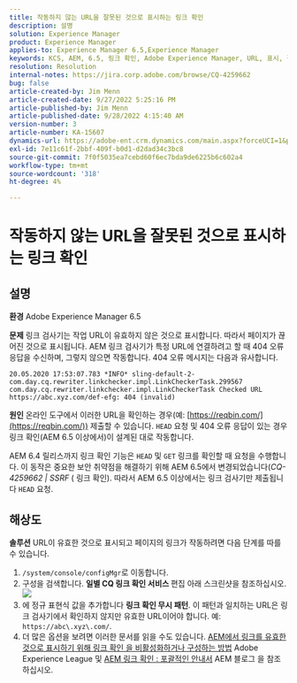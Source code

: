 ```yaml
---
title: 작동하지 않는 URL을 잘못된 것으로 표시하는 링크 확인
description: 설명
solution: Experience Manager
product: Experience Manager
applies-to: Experience Manager 6.5,Experience Manager
keywords: KCS, AEM, 6.5, 링크 확인, Adobe Experience Manager, URL, 표시, 잘못된
resolution: Resolution
internal-notes: https://jira.corp.adobe.com/browse/CQ-4259662
bug: false
article-created-by: Jim Menn
article-created-date: 9/27/2022 5:25:16 PM
article-published-by: Jim Menn
article-published-date: 9/28/2022 4:15:40 AM
version-number: 3
article-number: KA-15607
dynamics-url: https://adobe-ent.crm.dynamics.com/main.aspx?forceUCI=1&pagetype=entityrecord&etn=knowledgearticle&id=0cdea759-893e-ed11-9db1-0022480866ad
exl-id: 7e11c61f-2bbf-409f-b0d1-d2dad34c3bc8
source-git-commit: 7f0f5035ea7cebd60f6ec7bda9de6225b6c602a4
workflow-type: tm+mt
source-wordcount: '318'
ht-degree: 4%

---
```


# 작동하지 않는 URL을 잘못된 것으로 표시하는 링크 확인

## 설명


<b>환경</b>
Adobe Experience Manager 6.5

<b>문제</b>
링크 검사기는 작업 URL이 유효하지 않은 것으로 표시합니다.
따라서 페이지가 끊어진 것으로 표시됩니다.
AEM 링크 검사기가 특정 URL에 연결하려고 할 때 404 오류 응답을 수신하며, 그렇지 않으면 작동합니다. 404 오류 메시지는 다음과 유사합니다.


```
20.05.2020 17:53:07.783 *INFO* sling-default-2-com.day.cq.rewriter.linkchecker.impl.LinkCheckerTask.299567 com.day.cq.rewriter.linkchecker.impl.LinkCheckerTask Checked URL https://abc.xyz.com/def-efg: 404 (invalid)
```




<b>원인</b>
온라인 도구에서 이러한 URL을 확인하는 경우(예: [https://reqbin.com/](https://reqbin.com/)) 제출할 수 있습니다. `HEAD` 요청 및 404 오류 응답이 있는 경우 링크 확인(AEM 6.5 이상에서)이 설계된 대로 작동합니다.

AEM 6.4 릴리스까지 링크 확인 기능은 `HEAD` 및 `GET` 링크를 확인할 때 요청을 수행합니다.
이 동작은 중요한 보안 취약점을 해결하기 위해 AEM 6.5에서 변경되었습니다(*CQ-4259662 | SSRF* ( 링크 확인).
따라서 AEM 6.5 이상에서는 링크 검사기만 제출됩니다 `HEAD` 요청.


## 해상도


<b>솔루션</b>
URL이 유효한 것으로 표시되고 페이지의 링크가 작동하려면 다음 단계를 따를 수 있습니다.

1. `/system/console/configMgr`로 이동합니다.
2. 구성을 검색합니다. <b>일별 CQ 링크 확인 서비스 </b>편집 아래 스크린샷을 참조하십시오.![](https://adobe.sharepoint.com/sites/D365EntAttachments/knowledgearticle/AEM%206-5%20-%20Link%20Checker%20marking%20otherwise%20working%20URLs%20as%20invalid_33E795C65D9EEA11A812000D3A3038A2/LinkChecker_AEM65_image.jpg)
3. 에 정규 표현식 값을 추가합니다 <b>링크 확인 무시 패턴</b>. 이 패턴과 일치하는 URL은 링크 검사기에서 확인하지 않지만 유효한 URL이어야 합니다. 예: `https://abc\.xyz\.com/`.
4. 더 많은 옵션을 보려면 이러한 문서를 읽을 수도 있습니다. [AEM에서 링크를 유효한 것으로 표시하기 위해 링크 확인 을 비활성화하거나 구성하는 방법](https://experienceleague.adobe.com/docs/experience-cloud-kcs/kbarticles/KA-16563.html?lang=ko-KR) Adobe Experience League 및 [AEM 링크 확인 : 포괄적인 안내서](https://experienceleaguecommunities.adobe.com/t5/adobe-experience-manager-blogs/aem-link-checker-comprehensive-guide/ba-p/290779) AEM 블로그 을 참조하십시오.
